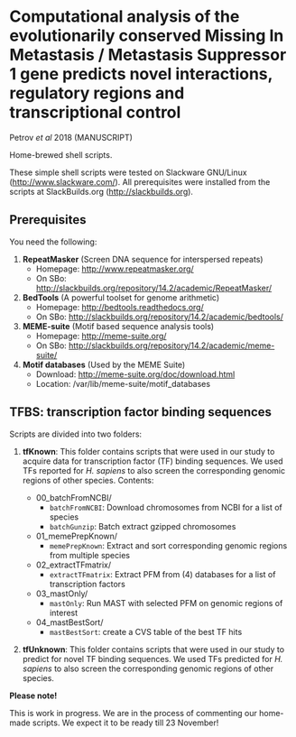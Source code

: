 # Computational analysis of the evolutionarily conserved Missing In Metastasis / Metastasis Suppressor 1 gene predicts novel interactions, regulatory regions and transcriptional control

Petrov _et al_ 2018 (MANUSCRIPT)

Home-brewed shell scripts.

These simple shell scripts were tested on Slackware GNU/Linux (http://www.slackware.com/). All prerequisites were installed from the scripts at SlackBuilds.org (http://slackbuilds.org).

## Prerequisites

You need the following:

1.  **RepeatMasker** (Screen DNA sequence for interspersed repeats)
    * Homepage: http://www.repeatmasker.org/
    * On SBo: http://slackbuilds.org/repository/14.2/academic/RepeatMasker/
2.  **BedTools** (A powerful toolset for genome arithmetic)
    * Homepage: http://bedtools.readthedocs.org/
    * On SBo: http://slackbuilds.org/repository/14.2/academic/bedtools/
3.  **MEME-suite** (Motif based sequence analysis tools)
    * Homepage: http://meme-suite.org/
    * On SBo: http://slackbuilds.org/repository/14.2/academic/meme-suite/
4.  **Motif databases** (Used by the MEME Suite)
    * Download: http://meme-suite.org/doc/download.html
    * Location: /var/lib/meme-suite/motif_databases

## TFBS: transcription factor binding sequences

Scripts are divided into two folders:

1.  **tfKnown**: This folder contains scripts that were used in our study to acquire data for transcription factor (TF) binding sequences. We used TFs reported for _H. sapiens_ to also screen the corresponding genomic regions of other species. Contents:
    * 00_batchFromNCBI/
        * `batchFromNCBI`: Download chromosomes from NCBI for a list of species
        * `batchGunzip`: Batch extract gzipped chromosomes
    * 01_memePrepKnown/
        * `memePrepKnown`: Extract and sort corresponding genomic regions from multiple species
    * 02_extractTFmatrix/
        * `extractTFmatrix`: Extract PFM from (4) databases for a list of transcription factors
    * 03_mastOnly/
        * `mastOnly`: Run MAST with selected PFM on genomic regions of interest
    * 04_mastBestSort/
        * `mastBestSort`: create a CVS table of the best TF hits    
    
2.   **tfUnknown**: This folder contains scripts that were used in our study to predict for novel TF binding sequences. We used TFs predicted for _H. sapiens_ to also screen the corresponding genomic regions of other species.

**Please note!**

This is work in progress. We are in the process of commenting our home-made scripts. We expect it to be ready till 23 November!
